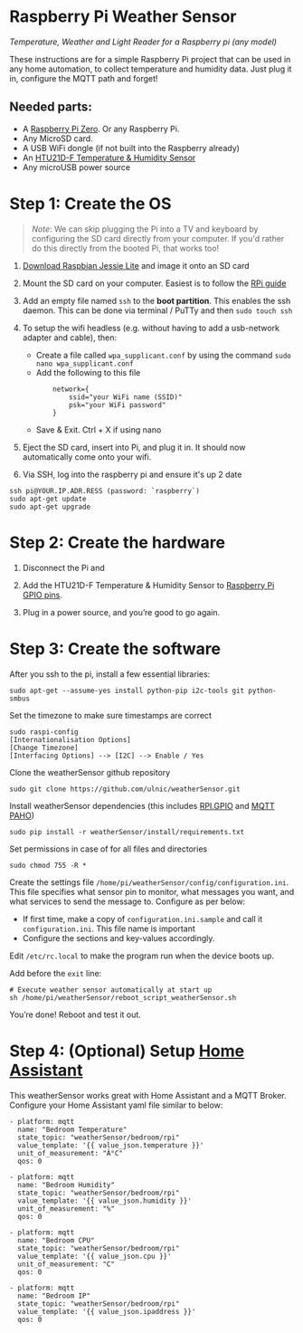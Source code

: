 # Raspberry Pi Weather Sensor

*Temperature, Weather and Light Reader for a Raspberry pi (any model)*

These instructions are for a simple Raspberry Pi project that can be used in any home automation, to collect temperature and humidity data. Just plug it in, configure the MQTT path and forget! 

## Needed parts:

* A [Raspberry Pi Zero](https://www.raspberrypi.org/products/pi-zero/).  Or any Raspberry Pi.
* Any MicroSD card. 
* A USB WiFi dongle (if not built into the Raspberry already)
* An [HTU21D-F Temperature & Humidity Sensor](https://learn.adafruit.com/adafruit-htu21d-f-temperature-humidity-sensor/overview)
* Any microUSB power source


# Step 1: Create the OS

> *Note*: We can skip plugging the Pi into a TV and keyboard by configuring the SD card directly from your computer. If you'd rather do this directly from the booted Pi, that works too!

1. [Download Raspbian Jessie Lite](https://www.raspberrypi.org/downloads/raspbian/) and image it onto an SD card 

2. Mount the SD card on your computer. Easiest is to follow the [RPi guide](https://www.raspberrypi.org/documentation/installation/installing-images/README.md)

3. Add an empty file named `ssh` to the **boot partition**.  This enables the ssh daemon. This can be done via terminal / PuTTy and then
 `sudo touch ssh`

4. To setup the wifi headless (e.g. without having to add a usb-network adapter and cable), then:
    * Create a file called `wpa_supplicant.conf` by using the command
   `sudo nano wpa_supplicant.conf`
    * Add the following to this file
        ```
            network={
                ssid="your WiFi name (SSID)"
                psk="your WiFi password"
            }
        ```
   * Save & Exit. Ctrl + X if using nano

5. Eject the SD card, insert into Pi, and plug it in. It should now automatically come onto your wifi. 

6. Via SSH, log into the raspberry pi and ensure it's up 2 date
 ```
 ssh pi@YOUR.IP.ADR.RESS (password: `raspberry`)
 sudo apt-get update
 sudo apt-get upgrade
```

# Step 2: Create the hardware

1. Disconnect the Pi and 

2. Add the HTU21D-F Temperature & Humidity Sensor to [Raspberry Pi GPIO pins](https://pinout.xyz/). 

3. Plug in a power source, and you’re good to go again.


# Step 3: Create the software

After you ssh to the pi, install a few essential libraries:

    sudo apt-get --assume-yes install python-pip i2c-tools git python-smbus
    
Set the timezone to make sure timestamps are correct

    sudo raspi-config
    [Internationalisation Options]
    [Change Timezone]
    [Interfacing Options] --> [I2C] --> Enable / Yes

Clone the weatherSensor github repository

    sudo git clone https://github.com/ulnic/weatherSensor.git
    
Install weatherSensor dependencies (this includes [RPI.GPIO](https://pypi.python.org/pypi/RPi.GPIO) and [MQTT PAHO](https://github.com/eclipse/paho.mqtt.python))

    sudo pip install -r weatherSensor/install/requirements.txt

Set permissions in case of for all files and directories

    sudo chmod 755 -R *

Create the settings file `/home/pi/weatherSensor/config/configuration.ini`.  This file specifies what sensor pin to monitor, what messages you want, and what services to send the message to. 
Configure as per below:
* If first time, make a copy of `configuration.ini.sample` and call it `configuration.ini`. This file name is important
* Configure the sections and key-values accordingly. 

Edit `/etc/rc.local` to make the program run when the device boots up.

Add before the `exit` line:

    # Execute weather sensor automatically at start up
    sh /home/pi/weatherSensor/reboot_script_weatherSensor.sh 

You’re done!  Reboot and test it out.

# Step 4: (Optional) Setup [Home Assistant](https://home-assistant.io)

This weatherSensor works great with Home Assistant and a MQTT Broker.
Configure your Home Assistant yaml file similar to below:

    - platform: mqtt
      name: "Bedroom Temperature"
      state_topic: "weatherSensor/bedroom/rpi"
      value_template: '{{ value_json.temperature }}'
      unit_of_measurement: "Â°C"
      qos: 0

    - platform: mqtt
      name: "Bedroom Humidity"
      state_topic: "weatherSensor/bedroom/rpi"
      value_template: '{{ value_json.humidity }}'
      unit_of_measurement: "%"
      qos: 0

    - platform: mqtt
      name: "Bedroom CPU"
      state_topic: "weatherSensor/bedroom/rpi"
      value_template: '{{ value_json.cpu }}'
      unit_of_measurement: "C"
      qos: 0

    - platform: mqtt
      name: "Bedroom IP"
      state_topic: "weatherSensor/bedroom/rpi"
      value_template: '{{ value_json.ipaddress }}'
      qos: 0
   